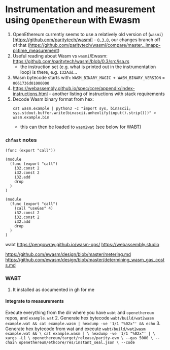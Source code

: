 # Instrumentation and measurement using `OpenEthereum` with Ewasm

1. OpenEthereum currently seems to use a relatively old version of (`wasmi`)[https://github.com/paritytech/wasmi] - [`0.3.0`](https://github.com/paritytech/wasmi/tree/0.3), our changes branch off of that (https://github.com/paritytech/wasmi/compare/master...imapp-pl:time_measurement)
1. Useful reading about Wasm vs `wasmi`/Ewasm: https://github.com/paritytech/wasmi/blob/0.3/src/isa.rs
    - the instruction set (e.g. what is printed out in the instrumentation loop) is there, e.g. `I32Add`...
2. Wasm bytecode starts with: `WASM_BINARY_MAGIC + WASM_BINARY_VERSION` = `0061736d01000000`
3. https://webassembly.github.io/spec/core/appendix/index-instructions.html - another listing of instructions with stack requirements
4. Decode Wasm binary format from hex:
    ```
    cat wasm.example | python3 -c "import sys, binascii; sys.stdout.buffer.write(binascii.unhexlify(input().strip()))" > wasm.example.bin
    ```
    - this can then be loaded to [`wasm2wat`](https://webassembly.github.io/wabt/demo/wasm2wat/) (see below for WABT)

### `chfast` notes


```
(func (export "call"))
```

```
(module
  (func (export "call")
    i32.const 2
    i32.const 2
    i32.add
    drop
  )
)
```

```
(module
  (func (export "call")
    (call "useGas" 4)
    i32.const 2
    i32.const 2
    i32.add
    drop
  )
)
```

wabt
https://pengowray.github.io/wasm-ops/
https://webassembly.studio

https://github.com/ewasm/design/blob/master/metering.md
https://github.com/ewasm/design/blob/master/determining_wasm_gas_costs.md

### WABT

1. It installed as documented in gh for me

#### Integrate to measurements

Execute everything from the dir where you have `wabt` and `openethereum` repos, and `example.wat`
2. Generate hex bytecode
    ```
    wabt/build/wat2wasm example.wat && cat example.wasm | hexdump -ve '1/1 "%02x"' && echo
    ```
3. Generate hex bytecode from wat and execute
    ```
    wabt/build/wat2wasm example.wat && \
      cat example.wasm | \
      hexdump -ve '1/1 "%02x"' | \
      xargs -L1 \
        openethereum/target/release/parity-evm \
          --gas 5000 \
          --chain openethereum/ethcore/res/instant_seal.json \
          --code
    ```
